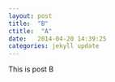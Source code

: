 ```yaml
---
layout: post
title:  "B"
ctitle:  "A"
date:   2014-04-20 14:39:25
categories: jekyll update
---
```

This is post B
